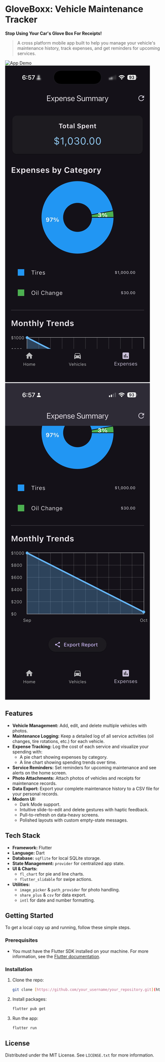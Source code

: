 # GloveBoxx: Vehicle Maintenance Tracker

**Stop Using Your Car's Glove Box For Receipts!**

> A cross platform mobile app built to help you manage your vehicle's maintenance history, track expenses, and get reminders for upcoming services.

![App Demo](./assets/screenrec.gif) ![App Demo](./assets/expense0.jpg) ![App Demo](./assets/expense1.jpg)

## Features

* **Vehicle Management:** Add, edit, and delete multiple vehicles with photos.
* **Maintenance Logging:** Keep a detailed log of all service activities (oil changes, tire rotations, etc.) for each vehicle.
* **Expense Tracking:** Log the cost of each service and visualize your spending with:
    * A pie chart showing expenses by category.
    * A line chart showing spending trends over time.
* **Service Reminders:** Set reminders for upcoming maintenance and see alerts on the home screen.
* **Photo Attachments:** Attach photos of vehicles and receipts for maintenance records.
* **Data Export:** Export your complete maintenance history to a CSV file for your personal records.
* **Modern UI:**
    * Dark Mode support.
    * Intuitive slide-to-edit and delete gestures with haptic feedback.
    * Pull-to-refresh on data-heavy screens.
    * Polished layouts with custom empty-state messages.

## Tech Stack

* **Framework:** Flutter
* **Language:** Dart
* **Database:** `sqflite` for local SQLite storage.
* **State Management:** `provider` for centralized app state.
* **UI & Charts:**
    * `fl_chart` for pie and line charts.
    * `flutter_slidable` for swipe actions.
* **Utilities:**
    * `image_picker` & `path_provider` for photo handling.
    * `share_plus` & `csv` for data export.
    * `intl` for date and number formatting.

## Getting Started

To get a local copy up and running, follow these simple steps.

### Prerequisites

* You must have the Flutter SDK installed on your machine. For more information, see the [Flutter documentation](https://flutter.dev/docs/get-started/install).

### Installation

1.  Clone the repo:
    ```sh
    git clone [https://github.com/your_username/your_repository.git](https://github.com/your_username/your_repository.git)
    ```
2.  Install packages:
    ```sh
    flutter pub get
    ```
3.  Run the app:
    ```sh
    flutter run
    ```

## License

Distributed under the MIT License. See `LICENSE.txt` for more information.